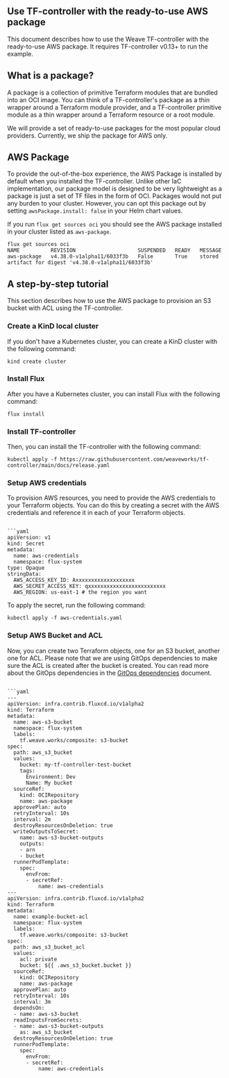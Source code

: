 ## Use TF-controller with the ready-to-use AWS package

This document describes how to use the Weave TF-controller with the ready-to-use AWS package.
It requires TF-controller v0.13+ to run the example.

## What is a package?

A package is a collection of primitive Terraform modules that are bundled into an OCI image.
You can think of a TF-controller's package as a thin wrapper around a Terraform module provider,
and a TF-controller primitive module as a thin wrapper around a Terraform resource or a root module.

We will provide a set of ready-to-use packages for the most popular cloud providers.
Currently, we ship the package for AWS only.

## AWS Package

To provide the out-of-the-box experience, the AWS Package is installed by default when you installed the TF-controller.
Unlike other IaC implementation, our package model is designed to be very lightweight as a package is just a set of TF files in the form of OCI. 
Packages would not put any burden to your cluster. However, you can opt this package out by setting `awsPackage.install: false` in your Helm chart values.

If you run `flux get sources oci` you should see the AWS package installed in your cluster listed as `aws-package`.

```shell
flux get sources oci
NAME          REVISION                    SUSPENDED   READY   MESSAGE                                                                                                         
aws-package   v4.38.0-v1alpha11/6033f3b   False       True    stored artifact for digest 'v4.38.0-v1alpha11/6033f3b'
```

## A step-by-step tutorial

This section describes how to use the AWS package to provision an S3 bucket with ACL using the TF-controller.

### Create a KinD local cluster

If you don't have a Kubernetes cluster, you can create a KinD cluster with the following command:

```shell
kind create cluster
```

### Install Flux

After you have a Kubernetes cluster, you can install Flux with the following command:

```shell
flux install
```

### Install TF-controller

Then, you can install the TF-controller with the following command:

```shell
kubectl apply -f https://raw.githubusercontent.com/weaveworks/tf-controller/main/docs/release.yaml
```

### Setup AWS credentials

To provision AWS resources, you need to provide the AWS credentials to your Terraform objects.
You can do this by creating a secret with the AWS credentials and reference it in each of your Terraform objects.

```shell

```yaml
apiVersion: v1
kind: Secret
metadata:
  name: aws-credentials
  namespace: flux-system
type: Opaque
stringData:
  AWS_ACCESS_KEY_ID: Axxxxxxxxxxxxxxxxxxx
  AWS_SECRET_ACCESS_KEY: qxxxxxxxxxxxxxxxxxxxxxxxxx
  AWS_REGION: us-east-1 # the region you want
```

To apply the secret, run the following command:

```shell
kubectl apply -f aws-credentials.yaml
```

### Setup AWS Bucket and ACL

Now, you can create two Terraform objects, one for an S3 bucket, another one for ACL.
Please note that we are using GitOps dependencies to make sure the ACL is created after the bucket is created.
You can read more about the GitOps dependencies in the [GitOps dependencies](./with_GitOps_dependency_management.md) document.

```shell

```yaml
---
apiVersion: infra.contrib.fluxcd.io/v1alpha2
kind: Terraform
metadata:
  name: aws-s3-bucket
  namespace: flux-system
  labels:
    tf.weave.works/composite: s3-bucket
spec:
  path: aws_s3_bucket
  values:
    bucket: my-tf-controller-test-bucket
    tags:
      Environment: Dev
      Name: My bucket
  sourceRef:
    kind: OCIRepository
    name: aws-package
  approvePlan: auto
  retryInterval: 10s
  interval: 2m
  destroyResourcesOnDeletion: true
  writeOutputsToSecret:
    name: aws-s3-bucket-outputs
    outputs:
    - arn
    - bucket
  runnerPodTemplate:
    spec:
      envFrom:
      - secretRef:
          name: aws-credentials
---
apiVersion: infra.contrib.fluxcd.io/v1alpha2
kind: Terraform
metadata:
  name: example-bucket-acl
  namespace: flux-system
  labels:
    tf.weave.works/composite: s3-bucket
spec:
  path: aws_s3_bucket_acl
  values:
    acl: private
    bucket: ${{ .aws_s3_bucket.bucket }}
  sourceRef:
    kind: OCIRepository
    name: aws-package
  approvePlan: auto
  retryInterval: 10s
  interval: 3m
  dependsOn:
  - name: aws-s3-bucket
  readInputsFromSecrets:
  - name: aws-s3-bucket-outputs
    as: aws_s3_bucket
  destroyResourcesOnDeletion: true
  runnerPodTemplate:
    spec:
      envFrom:
      - secretRef:
          name: aws-credentials
```
